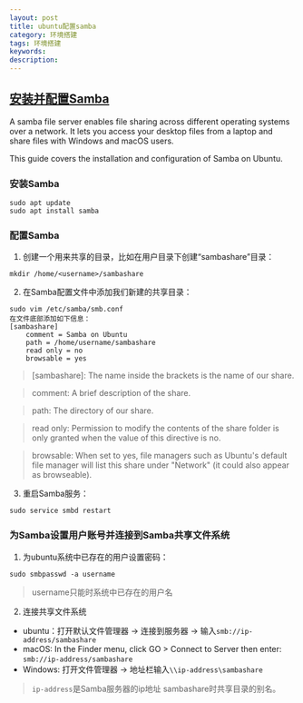 ```yaml
---
layout: post
title: ubuntu配置samba
category: 环境搭建
tags: 环境搭建
keywords:
description:
---
```


## [安装并配置Samba](https://tutorials.ubuntu.com/tutorial/install-and-configure-samba#0)
A samba file server enables file sharing across different operating systems over a network. It lets you access your desktop files from a laptop and share files with Windows and macOS users.

This guide covers the installation and configuration of Samba on Ubuntu.

### 安装Samba
```
sudo apt update
sudo apt install samba
```

### 配置Samba
1. 创建一个用来共享的目录，比如在用户目录下创建“sambashare”目录：
```
mkdir /home/<username>/sambashare
```
2. 在Samba配置文件中添加我们新建的共享目录：
```
sudo vim /etc/samba/smb.conf
在文件底部添加如下信息：
[sambashare]
    comment = Samba on Ubuntu
    path = /home/username/sambashare
    read only = no
    browsable = yes
```
> [sambashare]: The name inside the brackets is the name of our share.

> comment: A brief description of the share.

> path: The directory of our share.

> read only: Permission to modify the contents of the share folder is only granted when the value of this directive is no.

> browsable: When set to yes, file managers such as Ubuntu's default file manager will list this share under "Network" (it could also appear as browseable).

3. 重启Samba服务：
```
sudo service smbd restart
```

### 为Samba设置用户账号并连接到Samba共享文件系统

1. 为ubuntu系统中已存在的用户设置密码：
```
sudo smbpasswd -a username
```
> username只能时系统中已存在的用户名

2. 连接共享文件系统
  - ubuntu：打开默认文件管理器 -> 连接到服务器 -> 输入`smb://ip-address/sambashare`
  - macOS: In the Finder menu, click GO > Connect to Server then enter: `smb://ip-address/sambashare`
  - Windows: 打开文件管理器 -> 地址栏输入`\\ip-address\sambashare`
> `ip-address`是Samba服务器的ip地址 sambashare时共享目录的别名。